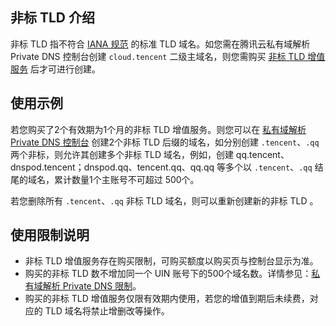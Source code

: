 

## 非标 TLD 介绍
非标 TLD 指不符合 [IANA 规范](https://www.iana.org/domains/root/db) 的标准 TLD 域名。如您需在腾讯云私有域解析 Private DNS 控制台创建 `cloud.tencent` 二级主域名，则您需购买 [非标 TLD 增值服务](https://buy.cloud.tencent.com/privatedns) 后才可进行创建。


##  使用示例
若您购买了2个有效期为1个月的非标 TLD 增值服务。则您可以在 [私有域解析 Private DNS 控制台](https://console.cloud.tencent.com/privatedns) 创建2个非标 TLD 后缀的域名，如分别创建  `.tencent`、`.qq` 两个非标，则允许其创建多个非标 TLD 域名，例如，创建 qq.tencent、dnspod.tencent；dnspod.qq、tencent.qq、qq.qq 等多个以 `.tencent`、`.qq` 结尾的域名，累计数量1个主账号不可超过 500个。

若您删除所有 `.tencent`、`.qq` 非标 TLD 域名，则可以重新创建新的非标 TLD 。


## 使用限制说明
- 非标 TLD 增值服务存在购买限制，可购买额度以购买页与控制台显示为准。
- 购买的非标 TLD 数不增加同一个 UIN 账号下的500个域名数。详情参见：[私有域解析 Private DNS 限制](https://cloud.tencent.com/document/product/1338/50529)。
- 购买的非标 TLD 增值服务仅限有效期内使用，若您的增值到期后未续费，对应的 TLD 域名将禁止增删改等操作。





